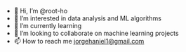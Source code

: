 - 👋 Hi, I’m @root-ho
- 👀 I’m interested in data analysis and ML algorithms
- 🌱 I’m currently learning 
- 💞️ I’m looking to collaborate on machine learning projects
- 📫 How to reach me jorgehaniel1@gmail.com

<!---
root-ho/root-ho is a ✨ special ✨ repository because its `README.md` (this file) appears on your GitHub profile.
You can click the Preview link to take a look at your changes.
--->
